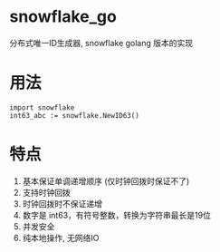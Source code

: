 # snowflake_go
分布式唯一ID生成器, snowflake golang 版本的实现

# 用法
```
import snowflake
int63_abc := snowflake.NewID63()
```

# 特点 
1. 基本保证单调递增顺序 (仅时钟回拨时保证不了)
2. 支持时钟回拨
3. 时钟回拨时不保证递增
4. 数字是 int63，有符号整数，转换为字符串最长是19位
5. 并发安全
6. 纯本地操作, 无网络IO


